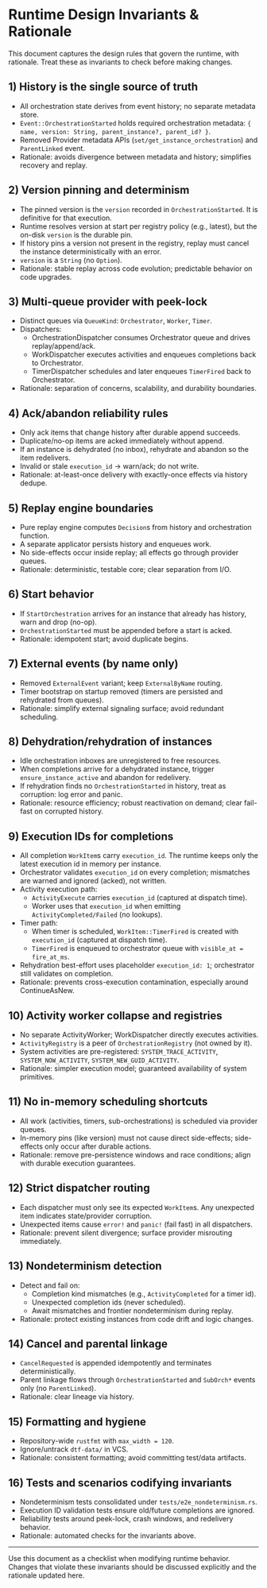 # Runtime Design Invariants & Rationale

This document captures the design rules that govern the runtime, with rationale. Treat these as invariants to check before making changes.

## 1) History is the single source of truth
- All orchestration state derives from event history; no separate metadata store.
- `Event::OrchestrationStarted` holds required orchestration metadata: `{ name, version: String, parent_instance?, parent_id? }`.
- Removed Provider metadata APIs (`set/get_instance_orchestration`) and `ParentLinked` event.
- Rationale: avoids divergence between metadata and history; simplifies recovery and replay.

## 2) Version pinning and determinism
- The pinned version is the `version` recorded in `OrchestrationStarted`. It is definitive for that execution.
- Runtime resolves version at start per registry policy (e.g., latest), but the on-disk `version` is the durable pin.
- If history pins a version not present in the registry, replay must cancel the instance deterministically with an error.
- `version` is a `String` (no `Option`).
- Rationale: stable replay across code evolution; predictable behavior on code upgrades.

## 3) Multi-queue provider with peek-lock
- Distinct queues via `QueueKind`: `Orchestrator`, `Worker`, `Timer`.
- Dispatchers:
  - OrchestrationDispatcher consumes Orchestrator queue and drives replay/append/ack.
  - WorkDispatcher executes activities and enqueues completions back to Orchestrator.
  - TimerDispatcher schedules and later enqueues `TimerFired` back to Orchestrator.
- Rationale: separation of concerns, scalability, and durability boundaries.

## 4) Ack/abandon reliability rules
- Only ack items that change history after durable append succeeds.
- Duplicate/no-op items are acked immediately without append.
- If an instance is dehydrated (no inbox), rehydrate and abandon so the item redelivers.
- Invalid or stale `execution_id` → warn/ack; do not write.
- Rationale: at-least-once delivery with exactly-once effects via history dedupe.

## 5) Replay engine boundaries
- Pure replay engine computes `Decision`s from history and orchestration function.
- A separate applicator persists history and enqueues work.
- No side-effects occur inside replay; all effects go through provider queues.
- Rationale: deterministic, testable core; clear separation from I/O.

## 6) Start behavior
- If `StartOrchestration` arrives for an instance that already has history, warn and drop (no-op).
- `OrchestrationStarted` must be appended before a start is acked.
- Rationale: idempotent start; avoid duplicate begins.

## 7) External events (by name only)
- Removed `ExternalEvent` variant; keep `ExternalByName` routing.
- Timer bootstrap on startup removed (timers are persisted and rehydrated from queues).
- Rationale: simplify external signaling surface; avoid redundant scheduling.

## 8) Dehydration/rehydration of instances
- Idle orchestration inboxes are unregistered to free resources.
- When completions arrive for a dehydrated instance, trigger `ensure_instance_active` and abandon for redelivery.
- If rehydration finds no `OrchestrationStarted` in history, treat as corruption: log error and panic.
- Rationale: resource efficiency; robust reactivation on demand; clear fail-fast on corrupted history.

## 9) Execution IDs for completions
- All completion `WorkItem`s carry `execution_id`. The runtime keeps only the latest execution id in memory per instance.
- Orchestrator validates `execution_id` on every completion; mismatches are warned and ignored (acked), not written.
- Activity execution path:
  - `ActivityExecute` carries `execution_id` (captured at dispatch time).
  - Worker uses that `execution_id` when emitting `ActivityCompleted/Failed` (no lookups).
- Timer path:
  - When timer is scheduled, `WorkItem::TimerFired` is created with `execution_id` (captured at dispatch time).
  - `TimerFired` is enqueued to orchestrator queue with `visible_at = fire_at_ms`.
- Rehydration best-effort uses placeholder `execution_id: 1`; orchestrator still validates on completion.
- Rationale: prevents cross-execution contamination, especially around ContinueAsNew.

## 10) Activity worker collapse and registries
- No separate ActivityWorker; WorkDispatcher directly executes activities.
- `ActivityRegistry` is a peer of `OrchestrationRegistry` (not owned by it).
- System activities are pre-registered: `SYSTEM_TRACE_ACTIVITY`, `SYSTEM_NOW_ACTIVITY`, `SYSTEM_NEW_GUID_ACTIVITY`.
- Rationale: simpler execution model; guaranteed availability of system primitives.

## 11) No in-memory scheduling shortcuts
- All work (activities, timers, sub-orchestrations) is scheduled via provider queues.
- In-memory pins (like version) must not cause direct side-effects; side-effects only occur after durable actions.
- Rationale: remove pre-persistence windows and race conditions; align with durable execution guarantees.

## 12) Strict dispatcher routing
- Each dispatcher must only see its expected `WorkItem`s. Any unexpected item indicates state/provider corruption.
- Unexpected items cause `error!` and `panic!` (fail fast) in all dispatchers.
- Rationale: prevent silent divergence; surface provider misrouting immediately.

## 13) Nondeterminism detection
- Detect and fail on:
  - Completion kind mismatches (e.g., `ActivityCompleted` for a timer id).
  - Unexpected completion ids (never scheduled).
  - Await mismatches and frontier nondeterminism during replay.
- Rationale: protect existing instances from code drift and logic changes.

## 14) Cancel and parental linkage
- `CancelRequested` is appended idempotently and terminates deterministically.
- Parent linkage flows through `OrchestrationStarted` and `SubOrch*` events only (no `ParentLinked`).
- Rationale: clear lineage via history.

## 15) Formatting and hygiene
- Repository-wide `rustfmt` with `max_width = 120`.
- Ignore/untrack `dtf-data/` in VCS.
- Rationale: consistent formatting; avoid committing test/data artifacts.

## 16) Tests and scenarios codifying invariants
- Nondeterminism tests consolidated under `tests/e2e_nondeterminism.rs`.
- Execution ID validation tests ensure old/future completions are ignored.
- Reliability tests around peek-lock, crash windows, and redelivery behavior.
- Rationale: automated checks for the invariants above.

---
Use this document as a checklist when modifying runtime behavior. Changes that violate these invariants should be discussed explicitly and the rationale updated here.
